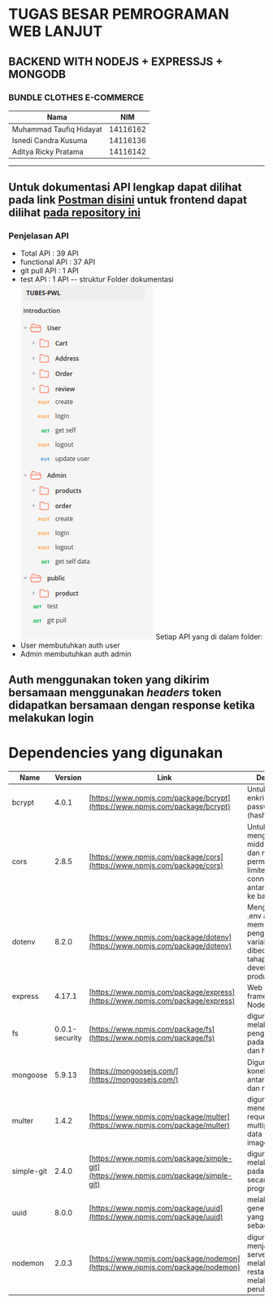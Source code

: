 # TUGAS BESAR PEMROGRAMAN WEB LANJUT
## BACKEND WITH NODEJS + EXPRESSJS + MONGODB
### BUNDLE CLOTHES E-COMMERCE
| Nama | NIM |
|--|--|
| Muhammad Taufiq Hidayat | 14116162  |
| Isnedi Candra Kusuma | 14116136 |
| Aditya Ricky Pratama | 14116142 |

---
Untuk dokumentasi API lengkap dapat dilihat pada link [Postman disini](https://documenter.getpostman.com/view/8530975/Szmh4Hb6?version=latest#62ea36a3-2afa-44f8-9913-592348f9c07a)
untuk frontend dapat dilihat [pada repository ini](https://github.com/mtfiqh/bundleClothes-ecommerce-frontend)
---
### Penjelasan API
- Total API : 39 API
- functional API : 37 API
- git pull API : 1 API
- test API : 1 API
--
struktur Folder dokumentasi
![enter image description here](https://raw.githubusercontent.com/mtfiqh/bundleClothes-ecommerce-backend/master/github/Struktur%20API.png)
Setiap API yang di dalam folder: 
- User membutuhkan auth user
- Admin membutuhkan auth admin

**Auth menggunakan token yang dikirim bersamaan menggunakan *headers***
token didapatkan bersamaan dengan response ketika melakukan login
---
# Dependencies yang digunakan
|Name| Version |Link  | Description |
|--|--|--|--|
| bcrypt | 4.0.1 |[https://www.npmjs.com/package/bcrypt](https://www.npmjs.com/package/bcrypt) | Untuk melakukan enkripsi pada password (hashing) |
| cors | 2.8.5 | [https://www.npmjs.com/package/cors](https://www.npmjs.com/package/cors) | Untuk mengaktifkan middleware cors, dan mengatasi permasalahan limited cors connection antara front end ke backend |
| dotenv | 8.2.0 | [https://www.npmjs.com/package/dotenv](https://www.npmjs.com/package/dotenv) | Menggunakan .env agar memudahkan penggunaan variable yang dibedakan pada tahap development dan produksi |
| express | 4.17.1 | [https://www.npmjs.com/package/express](https://www.npmjs.com/package/express) | Web application framework untuk NodeJS |
| fs | 0.0.1-security | [https://www.npmjs.com/package/fs](https://www.npmjs.com/package/fs) | digunakan untuk melakukan pengoperasian pada file (save dan hapus file) |
| mongoose | 5.9.13 | [https://mongoosejs.com/](https://mongoosejs.com/) | Digunakan untuk konektifitas antara mongodb dan nodejs |
| multer | 1.4.2 | [https://www.npmjs.com/package/multer](https://www.npmjs.com/package/multer) | digunakan untuk menerima request multipart/form-data (upload image / file) |
| simple-git | 2.4.0 | [https://www.npmjs.com/package/simple-git](https://www.npmjs.com/package/simple-git) | digunakan untuk melakukan pull pada github secara programmatically |
| uuid | 8.0.0 | [https://www.npmjs.com/package/uuid](https://www.npmjs.com/package/uuid) | melakukan generate uuid yang digunakan sebagai token |
|nodemon | 2.0.3 | [https://www.npmjs.com/package/nodemon](https://www.npmjs.com/package/nodemon) | digunakan untuk menjalankan server, akan melakukan auto restart ketika melakukan perubahan 
